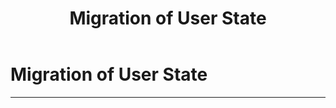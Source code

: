 ﻿---
title: Migration of User State
filename: ActiveDirectory\Migration-of-User-State.md
ms.date: 2022.6.23
---

# Migration of User State

---
